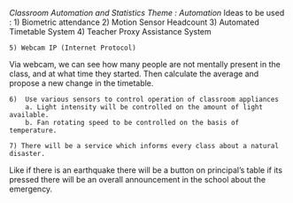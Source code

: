 _Classroom Automation and Statistics_
*Theme : Automation*
 Ideas to be used :
    1) Biometric attendance
    2) Motion Sensor Headcount
    3) Automated Timetable System
    4) Teacher Proxy Assistance System

    5) Webcam IP (Internet Protocol)
Via webcam, we can see how many people are not mentally present in the class, and at what time they started. Then calculate the average and propose a new change in the timetable.

    6)  Use various sensors to control operation of classroom appliances
        a. Light intensity will be controlled on the amount of light available.
        b. Fan rotating speed to be controlled on the basis of temperature.

    7) There will be a service which informs every class about a natural disaster.
Like if there is an earthquake there will be a button on principal’s table if its pressed there will be an overall announcement in the school about the emergency.
